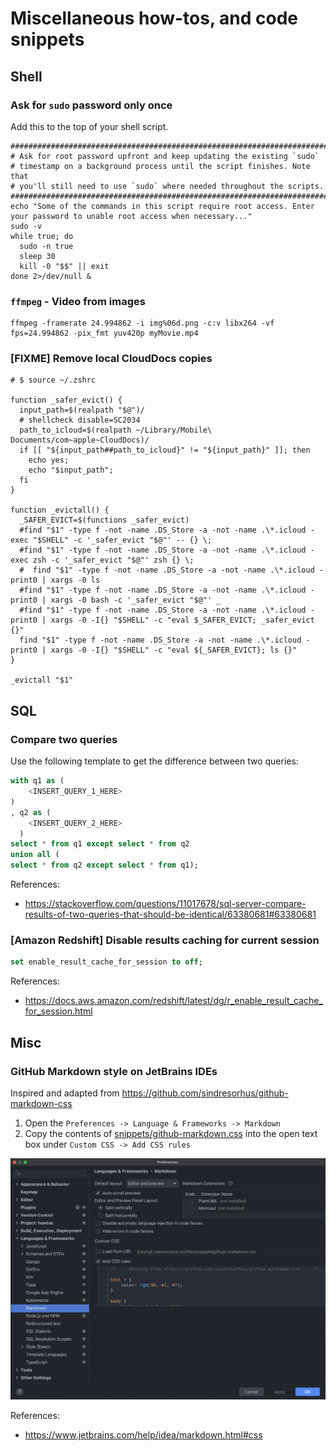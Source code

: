 # Miscellaneous how-tos, and code snippets

## Shell

### Ask for `sudo` password only once

Add this to the top of your shell script.

```shell script
################################################################################
# Ask for root password upfront and keep updating the existing `sudo`
# timestamp on a background process until the script finishes. Note that
# you'll still need to use `sudo` where needed throughout the scripts.
################################################################################
echo "Some of the commands in this script require root access. Enter your password to unable root access when necessary..."
sudo -v
while true; do
  sudo -n true
  sleep 30
  kill -0 "$$" || exit
done 2>/dev/null &
```

### `ffmpeg` - Video from images

```shell script
ffmpeg -framerate 24.994862 -i img%06d.png -c:v libx264 -vf fps=24.994862 -pix_fmt yuv420p myMovie.mp4
```

### [FIXME] Remove local CloudDocs copies

```shell script
# $ source ~/.zshrc

function _safer_evict() {
  input_path=$(realpath "$@")/
  # shellcheck disable=SC2034
  path_to_icloud=$(realpath ~/Library/Mobile\ Documents/com~apple~CloudDocs)/
  if [[ "${input_path##path_to_icloud}" != "${input_path}" ]]; then
    echo yes;
    echo "$input_path";
  fi
}

function _evictall() {
  _SAFER_EVICT=$(functions _safer_evict)
  #find "$1" -type f -not -name .DS_Store -a -not -name .\*.icloud -exec "$SHELL" -c '_safer_evict "$@"' -- {} \;
  #find "$1" -type f -not -name .DS_Store -a -not -name .\*.icloud -exec zsh -c '_safer_evict "$@"' zsh {} \;
  #  find "$1" -type f -not -name .DS_Store -a -not -name .\*.icloud -print0 | xargs -0 ls
  #find "$1" -type f -not -name .DS_Store -a -not -name .\*.icloud -print0 | xargs -0 bash -c '_safer_evict "$@"' _
  #find "$1" -type f -not -name .DS_Store -a -not -name .\*.icloud -print0 | xargs -0 -I{} "$SHELL" -c "eval $_SAFER_EVICT; _safer_evict {}"
  find "$1" -type f -not -name .DS_Store -a -not -name .\*.icloud -print0 | xargs -0 -I{} "$SHELL" -c "eval ${_SAFER_EVICT}; ls {}"
}

_evictall "$1"

```

## SQL

### Compare two queries

Use the following template to get the difference between two queries:

```sql
with q1 as (
    <INSERT_QUERY_1_HERE>
)
, q2 as (
    <INSERT_QUERY_2_HERE>
  )
select * from q1 except select * from q2
union all (
select * from q2 except select * from q1);
```

References:
- <https://stackoverflow.com/questions/11017678/sql-server-compare-results-of-two-queries-that-should-be-identical/63380681#63380681>

### [Amazon Redshift] Disable results caching for current session

```sql
set enable_result_cache_for_session to off;
```

References:
- <https://docs.aws.amazon.com/redshift/latest/dg/r_enable_result_cache_for_session.html>


## Misc

### GitHub Markdown style on JetBrains IDEs

Inspired and adapted from <https://github.com/sindresorhus/github-markdown-css>

1. Open the `Preferences -> Language & Frameworks -> Markdown`
2. Copy the contents of [snippets/github-markdown.css](snippets/github-markdown.css) into the open
   text box under `Custom CSS -> Add CSS rules`

![img.png](assets/img/jetbrains_markdown_css_rules.png)

References:
- <https://www.jetbrains.com/help/idea/markdown.html#css>
